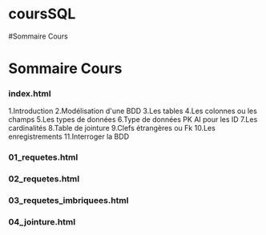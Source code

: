 # coursSQL

#Sommaire Cours
# Sommaire Cours
### index.html
1.Introduction
2.Modélisation d'une BDD
3.Les tables
4.Les colonnes ou les champs
5.Les types de données
6.Type de données PK AI pour les ID
7.Les cardinalités
8.Table de jointure
9.Clefs étrangères ou Fk
10.Les enregistrements
11.Interroger la BDD
### 01_requetes.html
### 02_requetes.html
### 03_requetes_imbriquees.html
### 04_jointure.html